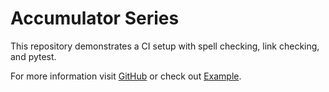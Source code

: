 # Accumulator Series

This repository demonstrates a CI setup with spell checking, link checking, and pytest.

For more information visit [GitHub](https://github.com) or check out [Example](https://example.com).
